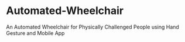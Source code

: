 # Automated-Wheelchair
An Automated Wheelchair for Physically Challenged People using Hand Gesture and Mobile App

